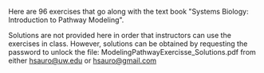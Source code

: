 Here are 96 exercises that go along with the text book "Systems Biology: Introduction to Pathway Modeling".

Solutions are not provided here in order that instructors can use the exercises in class. However, solutions can be 
obtained by requesting the password to unlock the file: ModelingPathwayExercisse_Solutions.pdf from either hsauro@uw.edu or hsauro@gmail.com
